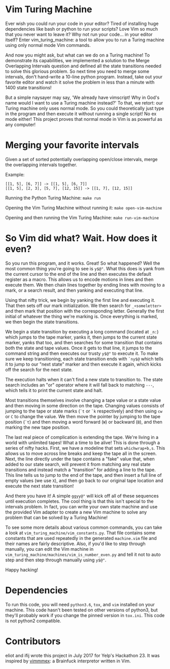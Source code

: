 Vim Turing Machine
==================

Ever wish you could run your code in your editor? Tired of installing huge
dependencies like bash or python to run your scripts? Love Vim so much that you
never want to leave it? Why not run your code... in your editor itself? Enter
vim_turing_machine: a tool to allow you to run a Turing machine using only
normal mode Vim commands.

And now you might ask, but what can we do on a Turing machine! To demonstrate
its capabilities, we implemented a solution to the Merge Overlapping Intervals
question and defined all the state transitions needed to solve this
glorious problem. So next time you need to merge some intervals, don't
hand-write a 10-line python program. Instead, take out your favorite editor and
watch it solve the problem in less than a minute with 1400 state transitions!

But a simple naysayer may say, 'We already have vimscript! Why in God's name
would I want to use a Turing machine instead?' To that, we retort: our Turing
machine only uses normal mode. So you could theoretically just type in the
program and then execute it without running a single script! No ex mode either!
This project proves that normal mode in Vim is as powerful as any computer!

Merging your favorite intervals
===============================

Given a set of sorted potentially overlapping open/close intervals, merge the
overlapping intervals together.

Example:
```
[[1, 5], [6, 7]] -> [[1, 5], [6, 7]]
[[1, 5], [2, 3], [5, 7], [12, 15]] -> [[1, 7], [12, 15]]
```

Running the Python Turing Machine: `make run`

Opening the Vim Turing Machine without running it: `make open-vim-machine`

Opening and then running the Vim Turing Machine: `make run-vim-machine`

So Vim did what? Wait. How does it even?
========================================

So you run this program, and it works. Great! So what happened? Well the most
common thing you're going to see is `y$@"`. What this does is yank from the
current cursor to the end of the line and then executes the default register as
a macro. This allows us to encode motions in lines and then execute them. We
then chain lines together by ending lines with moving to a mark, or a search
result, and then yanking and executing that line.

Using that nifty trick, we begin by yanking the first line and executing it.
That then sets off our mark initialization. We then search for `_<someletter>`
and then mark that position with the corresponding letter. Generally the first
initial of whatever the thing we're marking is. Once everything is marked, we
then begin the state transitions.

We begin a state transition by executing a long command (located at `_n:`)
which jumps to the tape marker, yanks it, then jumps to the current state
marker, yanks that too, and then searches for some transition that contains both
the state and tape values. Once it gets to that line, it jumps to the command
string and then executes our trusty `y$@"` to execute it. To make sure we keep
transitioning, each state transition ends with `` `ny$@ `` which tells it to jump
to our "next state" marker and then execute it again, which kicks off the search
for the next state.

The execution halts when it can't find a new state to transition to. The state
search includes an "or" operator where it will fall back to matching `---`,
which tells it to print the current state and halt.

Most transitions themselves involve changing a tape value or a state value and
then moving in some direction on the tape. Changing values consists of jumping
to the tape or state marks (`` `t `` or `` `k `` respectively) and then using
`cw` or `C` to change the value. We then move the pointer by jumping to the tape
position (`` `t ``) and then moving a word forward (`W`) or backward (`B`), and
then marking the new tape position.

The last real piece of complication is extending the tape. We're living in a
world with unlimited tapes! What a time to be alive! This is done through a
series of nifty hacks. First, we have a modeline that sets `whichwrap+b,s`. This
allows us to move across line breaks and keep the tape all in the screen. Next,
the line directly under the tape contains a "fake" value that, when added to our
state search, will prevent it from matching any real state transitions and
instead match a "transition" for adding a line to the tape. This line tells us
to jump to the end of the tape, and then insert a full line of empty values (we
use `X`), and then go back to our original tape location and execute the next
state transition!

And there you have it! A simple `ggyy@"` will kick off all of these sequences
until execution completes. The cool thing is that this isn't special to the
intervals problem. In fact, you can write your own state machine and use the
provided Vim adapter to create a new Vim machine to solve any problem that can
be solved by a Turing Machine!

To see some more details about various common commands, you can take a look at
`vim_turing_machine/vim_constants.py`. That file contains some constants that
are used repeatedly in the generated `machine.vim` file and their names are
fairly descriptive. Also, if you'd like to step through manually, you can edit
the Vim machine in `vim_turing_machine/machines/vim_is_number_even.py` and tell
it not to auto step and then step through manually using `y$@"`.

Happy hacking!

Dependencies
============

To run this code, you will need `python3.6`, `tox`, and `vim` installed on your
machine. This code hasn't been tested on other versions of python3, but they'll
probably work if you change the pinned version in `tox.ini`. This code is not
python2 compatible.

Contributors
============

eliot and ifij wrote this project in July 2017 for Yelp's Hackathon 23. It was inspired by [vimmmex](https://github.com/xoreaxeaxeax/vimmmex): a Brainfuck interpretor written in Vim.

[modeline]: # ( vim: set fenc=utf-8 spell spl=en textwidth=80: )

